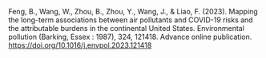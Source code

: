 Feng, B., Wang, W., Zhou, B., Zhou, Y., Wang, J., & Liao, F. (2023). Mapping the long-term associations between air pollutants and COVID-19 risks and the attributable burdens in the continental United States. Environmental pollution (Barking, Essex : 1987), 324, 121418. Advance online publication. https://doi.org/10.1016/j.envpol.2023.121418
